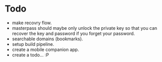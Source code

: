 # Todo
- make recovry flow.
- masterpass should maybe only unlock the private key so that you can recover the key and password if you forget your password.
- searchable domains (bookmarks).
- setup build pipeline.
- create a mobile companion app.
- create a todo... :P